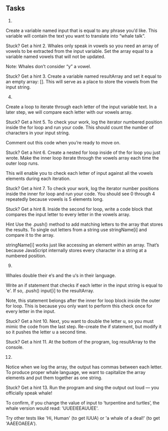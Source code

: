 ## Tasks

1.
Create a variable named input that is equal to any phrase you’d like. This variable will contain the text you want to translate into “whale talk”.


Stuck? Get a hint
2.
Whales only speak in vowels so you need an array of vowels to be extracted from the input variable. Set the array equal to a variable named vowels that will not be updated.

Note: Whales don’t consider “y” a vowel.


Stuck? Get a hint
3.
Create a variable named resultArray and set it equal to an empty array: []. This will serve as a place to store the vowels from the input string.

4.
Create a loop to iterate through each letter of the input variable text. In a later step, we will compare each letter with our vowels array.


Stuck? Get a hint
5.
To check your work, log the iterator numbered position inside the for loop and run your code. This should count the number of characters in your input string.

Comment out this code when you’re ready to move on.


Stuck? Get a hint
6.
Create a nested for loop inside of the for loop you just wrote. Make the inner loop iterate through the vowels array each time the outer loop runs.

This will enable you to check each letter of input against all the vowels elements during each iteration.


Stuck? Get a hint
7.
To check your work, log the iterator number positions inside the inner for loop and run your code. You should see 0 through 4 repeatedly because vowels is 5 elements long.


Stuck? Get a hint
8.
Inside the second for loop, write a code block that compares the input letter to every letter in the vowels array.


Hint
Use the .push() method to add matching letters to the array that stores the results. To single out letters from a string use stringName[i] and compare it to the array.

stringName[i] works just like accessing an element within an array. That’s because JavaScript internally stores every character in a string at a numbered position.

9.
Whales double their e‘s and the u‘s in their language.

Write an if statement that checks if each letter in the input string is equal to 'e'. If so, .push() input[i] to the resultArray.

Note, this statement belongs after the inner for loop block inside the outer for loop. This is because you only want to perform this check once for every letter in the input.


Stuck? Get a hint
10.
Next, you want to double the letter u, so you must mimic the code from the last step. Re-create the if statement, but modify it so it pushes the letter u a second time.


Stuck? Get a hint
11.
At the bottom of the program, log resultArray to the console.

12.
Notice when we log the array, the output has commas between each letter. To produce proper whale language, we want to capitalize the array elements and put them together as one string.


Stuck? Get a hint
13.
Run the program and sing the output out loud — you officially speak whale!

To confirm, if you change the value of input to ‘turpentine and turtles’, the whale version would read: 'UUEEIEEAUUEE'.

Try other tests like 'Hi, Human' (to get IUUA) or 'a whale of a deal!' (to get 'AAEEOAEEA').
